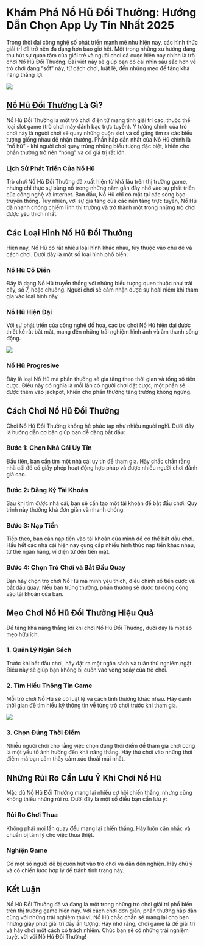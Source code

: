 <h1>Khám Phá Nổ Hũ Đổi Thưởng: Hướng Dẫn Chọn App Uy Tín Nhất 2025</h1><p>Trong thời đại công nghệ số phát triển mạnh mẽ như hiện nay, các hình thức giải trí đã trở nên đa dạng hơn bao giờ hết. Một trong những xu hướng đang thu hút sự quan tâm của giới trẻ và người chơi cá cược hiện nay chính là trò chơi Nổ Hũ Đổi Thưởng. Bài viết này sẽ giúp bạn có cái nhìn sâu sắc hơn về trò chơi đang “sốt” này, từ cách chơi, luật lệ, đến những mẹo để tăng khả năng thắng lợi.</p>
<img src="https://nohudoithuong.to/wp-content/uploads/2025/06/logo-nohudoithuong.webp">
<h2><strong><a href="https://nohudoithuong.to/">Nổ Hũ Đổi Thưởng</a></strong> Là Gì?</h2><p>Nổ Hũ Đổi Thưởng là một trò chơi điện tử mang tính giải trí cao, thuộc thể loại slot game (trò chơi máy đánh bạc trực tuyến). Ý tưởng chính của trò chơi này là người chơi sẽ quay những cuộn slot và cố gắng tìm ra các biểu tượng giống nhau để nhận thưởng. Phần hấp dẫn nhất của Nổ Hũ chính là “nổ hũ” - khi người chơi quay trúng những biểu tượng đặc biệt, khiến cho phần thưởng trở nên “nóng” và có giá trị rất lớn.</p><h3>Lịch Sử Phát Triển Của Nổ Hũ</h3><p>Trò chơi Nổ Hũ Đổi Thưởng đã xuất hiện từ khá lâu trên thị trường game, nhưng chỉ thực sự bùng nổ trong những năm gần đây nhờ vào sự phát triển của công nghệ và internet. Ban đầu, Nổ Hũ chỉ có mặt tại các sòng bạc truyền thống. Tuy nhiên, với sự gia tăng của các nền tảng trực tuyến, Nổ Hũ đã nhanh chóng chiếm lĩnh thị trường và trở thành một trong những trò chơi được yêu thích nhất.</p><h2>Các Loại Hình Nổ Hũ Đổi Thưởng</h2><p>Hiện nay, Nổ Hũ có rất nhiều loại hình khác nhau, tùy thuộc vào chủ đề và cách chơi. Dưới đây là một số loại hình phổ biến:</p><h3>Nổ Hũ Cổ Điển</h3><p>Đây là dạng Nổ Hũ truyền thống với những biểu tượng quen thuộc như trái cây, số 7, hoặc chuông. Người chơi sẽ cảm nhận được sự hoài niệm khi tham gia vào loại hình này.</p><h3>Nổ Hũ Hiện Đại</h3><p>Với sự phát triển của công nghệ đồ họa, các trò chơi Nổ Hũ hiện đại được thiết kế rất bắt mắt, mang đến những trải nghiệm hình ảnh và âm thanh sống động.</p>
<img src="https://nohudoithuong.to/wp-content/uploads/2025/06/logo-nohudoithuong.webp">
<h3>Nổ Hũ Progresive</h3><p>Đây là loại Nổ Hũ mà phần thưởng sẽ gia tăng theo thời gian và tổng số tiền cược. Điều này có nghĩa là mỗi lần có người chơi đặt cược, một phần sẽ được thêm vào jackpot, khiến cho phần thưởng tăng trưởng không ngừng.</p><h2>Cách Chơi Nổ Hũ Đổi Thưởng</h2><p>Chơi Nổ Hũ Đổi Thưởng không hề phức tạp như nhiều người nghĩ. Dưới đây là hướng dẫn cơ bản giúp bạn dễ dàng bắt đầu:</p><h3>Bước 1: Chọn Nhà Cái Uy Tín</h3><p>Đầu tiên, bạn cần tìm một nhà cái uy tín để tham gia. Hãy chắc chắn rằng nhà cái đó có giấy phép hoạt động hợp pháp và được nhiều người chơi đánh giá cao.</p><h3>Bước 2: Đăng Ký Tài Khoản</h3><p>Sau khi tìm được nhà cái, bạn sẽ cần tạo một tài khoản để bắt đầu chơi. Quy trình này thường khá đơn giản và nhanh chóng.</p><h3>Bước 3: Nạp Tiền</h3><p>Tiếp theo, bạn cần nạp tiền vào tài khoản của mình để có thể bắt đầu chơi. Hầu hết các nhà cái hiện nay cung cấp nhiều hình thức nạp tiền khác nhau, từ thẻ ngân hàng, ví điện tử đến tiền mặt.</p><h3>Bước 4: Chọn Trò Chơi và Bắt Đầu Quay</h3><p>Bạn hãy chọn trò chơi Nổ Hũ mà mình yêu thích, điều chỉnh số tiền cược và bắt đầu quay. Nếu bạn trúng thưởng, phần thưởng sẽ được tự động cộng vào tài khoản của bạn.</p><h2>Mẹo Chơi Nổ Hũ Đổi Thưởng Hiệu Quả</h2><p>Để tăng khả năng thắng lợi khi chơi Nổ Hũ Đổi Thưởng, dưới đây là một số mẹo hữu ích:</p><h3>1. Quản Lý Ngân Sách</h3><p>Trước khi bắt đầu chơi, hãy đặt ra một ngân sách và tuân thủ nghiêm ngặt. Điều này sẽ giúp bạn không bị cuốn vào vòng xoáy của trò chơi.</p><h3>2. Tìm Hiểu Thông Tin Game</h3><p>Mỗi trò chơi Nổ Hũ sẽ có luật lệ và cách tính thưởng khác nhau. Hãy dành thời gian để tìm hiểu kỹ thông tin về từng trò chơi trước khi tham gia.</p>
<img src="https://nohudoithuong.to/wp-content/uploads/2025/06/logo-nohudoithuong.webp">
<h3>3. Chọn Đúng Thời Điểm</h3><p>Nhiều người chơi cho rằng việc chọn đúng thời điểm để tham gia chơi cũng là một yếu tố ảnh hưởng đến khả năng thắng. Hãy thử chơi vào những thời điểm mà bạn cảm thấy cảm xúc thoải mái nhất.</p><h2>Những Rủi Ro Cần Lưu Ý Khi Chơi Nổ Hũ</h2><p>Mặc dù Nổ Hũ Đổi Thưởng mang lại nhiều cơ hội chiến thắng, nhưng cũng không thiếu những rủi ro. Dưới đây là một số điều bạn cần lưu ý:</p><h3>Rủi Ro Chơi Thua</h3><p>Không phải mọi lần quay đều mang lại chiến thắng. Hãy luôn cân nhắc và chuẩn bị tâm lý cho việc thua thiệt.</p><h3>Nghiện Game</h3><p>Có một số người dễ bị cuốn hút vào trò chơi và dẫn đến nghiện. Hãy chú ý và có chiến lược hợp lý để tránh tình trạng này.</p><h2>Kết Luận</h2><p>Nổ Hũ Đổi Thưởng đã và đang là một trong những trò chơi giải trí phổ biến trên thị trường game hiện nay. Với cách chơi đơn giản, phần thưởng hấp dẫn cùng với những trải nghiệm thú vị, Nổ Hũ chắc chắn sẽ mang lại cho bạn những giây phút giải trí đầy ấn tượng. Hãy nhớ rằng, chơi game là để giải trí và hãy chơi một cách có trách nhiệm. Chúc bạn sẽ có những trải nghiệm tuyệt vời với Nổ Hũ Đổi Thưởng!</p>
</body>
